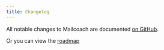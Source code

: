 ```yaml
---
title: Changelog
---
```


All notable changes to Mailcoach are documented [on GitHub](https://github.com/spatie/laravel-mailcoach/blob/master/CHANGELOG.md).

Or you can view the [roadmap](https://mailcoach.app/roadmap)
